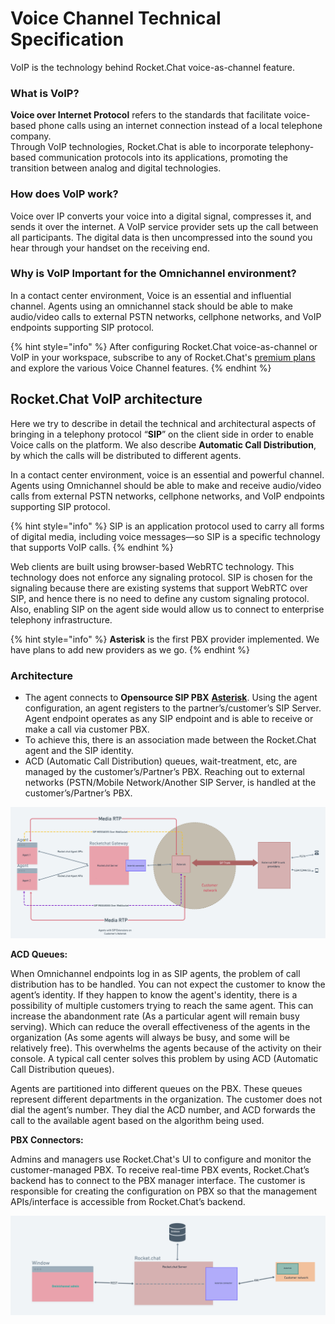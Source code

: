 # Voice Channel Technical Specification

VoIP is the technology behind Rocket.Chat voice-as-channel feature.

### **What is VoIP?**

**Voice over Internet Protocol** refers to the standards that facilitate voice-based phone calls using an internet connection instead of a local telephone company.\
Through VoIP technologies, Rocket.Chat is able to incorporate telephony-based communication protocols into its applications, promoting the transition between analog and digital technologies.

### How does VoIP work?

Voice over IP converts your voice into a digital signal, compresses it, and sends it over the internet. A VoIP service provider sets up the call between all participants. The digital data is then uncompressed into the sound you hear through your handset on the receiving end.

### Why is VoIP Important for the Omnichannel environment?

In a contact center environment, Voice is an essential and influential channel. Agents using an omnichannel stack should be able to make audio/video calls to external PSTN networks, cellphone networks, and VoIP endpoints supporting SIP protocol.

{% hint style="info" %}
After configuring Rocket.Chat voice-as-channel or VoIP in your workspace, subscribe to any of Rocket.Chat's [premium plans](../../readme/our-plans.md) and explore the various Voice Channel features.
{% endhint %}

## Rocket.Chat VoIP architecture

Here we try to describe in detail the technical and architectural aspects of bringing in a telephony protocol “**SIP**” on the client side in order to enable Voice calls on the platform. We also describe **Automatic Call Distribution**, by which the calls will be distributed to different agents.

In a contact center environment, voice is an essential and powerful channel. Agents using Omnichannel should be able to make and receive audio/video calls from external PSTN networks, cellphone networks, and VoIP endpoints supporting SIP protocol.

{% hint style="info" %}
SIP is an application protocol used to carry all forms of digital media, including voice messages—so SIP is a specific technology that supports VoIP calls.
{% endhint %}

Web clients are built using browser-based WebRTC technology. This technology does not enforce any signaling protocol. SIP is chosen for the signaling because there are existing systems that support WebRTC over SIP, and hence there is no need to define any custom signaling protocol. Also, enabling SIP on the agent side would allow us to connect to enterprise telephony infrastructure.

{% hint style="info" %}
**Asterisk** is the first PBX provider implemented. We have plans to add new providers as we go.
{% endhint %}

### Architecture

* The agent connects to **Opensource SIP PBX** [**Asterisk**](https://www.asterisk.org). Using the agent configuration, an agent registers to the partner’s/customer’s SIP Server. Agent endpoint operates as any SIP endpoint and is able to receive or make a call via customer PBX.
* To achieve this, there is an association made between the Rocket.Chat agent and the SIP identity.
* ACD (Automatic Call Distribution) queues, wait-treatment, etc, are managed by the customer’s/Partner’s PBX. Reaching out to external networks (PSTN/Mobile Network/Another SIP Server, is handled at the customer’s/Partner’s PBX.

![VoIP Architecture](<../../.gitbook/assets/image (1260).png>)

**ACD Queues:**

When Omnichannel endpoints log in as SIP agents, the problem of call distribution has to be handled. You can not expect the customer to know the agent’s identity. If they happen to know the agent's identity, there is a possibility of multiple customers trying to reach the same agent. This can increase the abandonment rate (As a particular agent will remain busy serving). Which can reduce the overall effectiveness of the agents in the organization (As some agents will always be busy, and some will be relatively free). This overwhelms the agents because of the activity on their console. A typical call center solves this problem by using ACD (Automatic Call Distribution queues).

Agents are partitioned into different queues on the PBX. These queues represent different departments in the organization. The customer does not dial the agent’s number. They dial the ACD number, and ACD forwards the call to the available agent based on the algorithm being used.

**PBX Connectors:**

Admins and managers use Rocket.Chat's UI to configure and monitor the customer-managed PBX. To receive real-time PBX events, Rocket.Chat’s backend has to connect to the PBX manager interface. The customer is responsible for creating the configuration on PBX so that the management APIs/interface is accessible from Rocket.Chat’s backend.

![Connector Architecture](<../../.gitbook/assets/image (1145).png>)
